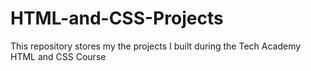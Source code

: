 # HTML-and-CSS-Projects
This repository stores my the projects I built during the Tech Academy HTML and CSS Course
